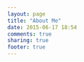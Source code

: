 ```yaml
---
layout: page
title: "About Me"
date: 2015-06-17 18:54
comments: true
sharing: true
footer: true
---
```



